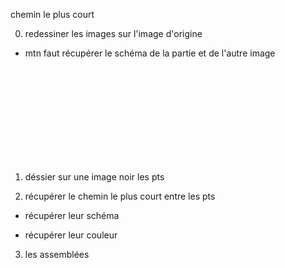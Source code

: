 chemin le plus court 

0) redessiner les images sur l'image d'origine

  - mtn faut récupérer le schéma de la partie et de l'autre image

  

  <br>  <br>  <br>  <br>  <br>  <br>  <br>  <br>  <br>




1) déssier sur une image noir les pts


2) récupérer le chemin le plus court entre les pts

  - récupérer leur schéma


  - récupérer leur couleur
  
  
 3) les assemblées
 































